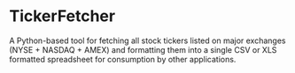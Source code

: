 # TickerFetcher
A Python-based tool for fetching all stock tickers listed on major exchanges (NYSE + NASDAQ + AMEX) and formatting them into a single CSV or XLS formatted spreadsheet for consumption by other applications.

